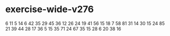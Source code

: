# exercise-wide-v276
6
11
5
14
6
42
35
29
45
36
12
26
24
19
41
56
15
18
7
58
81
31
14
30
15
24
85
21
39
44
28
17
36
5
15
35
71
24
67
35
15
28
6
20
38
16

